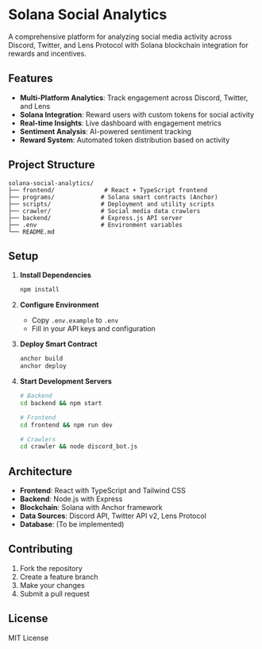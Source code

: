 # Solana Social Analytics

A comprehensive platform for analyzing social media activity across Discord, Twitter, and Lens Protocol with Solana blockchain integration for rewards and incentives.

## Features

- **Multi-Platform Analytics**: Track engagement across Discord, Twitter, and Lens
- **Solana Integration**: Reward users with custom tokens for social activity
- **Real-time Insights**: Live dashboard with engagement metrics
- **Sentiment Analysis**: AI-powered sentiment tracking
- **Reward System**: Automated token distribution based on activity

## Project Structure

```
solana-social-analytics/
├── frontend/              # React + TypeScript frontend
├── programs/             # Solana smart contracts (Anchor)
├── scripts/              # Deployment and utility scripts
├── crawler/              # Social media data crawlers
├── backend/              # Express.js API server
├── .env                  # Environment variables
└── README.md
```

## Setup

1. **Install Dependencies**
   ```bash
   npm install
   ```

2. **Configure Environment**
   - Copy `.env.example` to `.env`
   - Fill in your API keys and configuration

3. **Deploy Smart Contract**
   ```bash
   anchor build
   anchor deploy
   ```

4. **Start Development Servers**
   ```bash
   # Backend
   cd backend && npm start
   
   # Frontend
   cd frontend && npm run dev
   
   # Crawlers
   cd crawler && node discord_bot.js
   ```

## Architecture

- **Frontend**: React with TypeScript and Tailwind CSS
- **Backend**: Node.js with Express
- **Blockchain**: Solana with Anchor framework
- **Data Sources**: Discord API, Twitter API v2, Lens Protocol
- **Database**: (To be implemented)

## Contributing

1. Fork the repository
2. Create a feature branch
3. Make your changes
4. Submit a pull request

## License

MIT License
